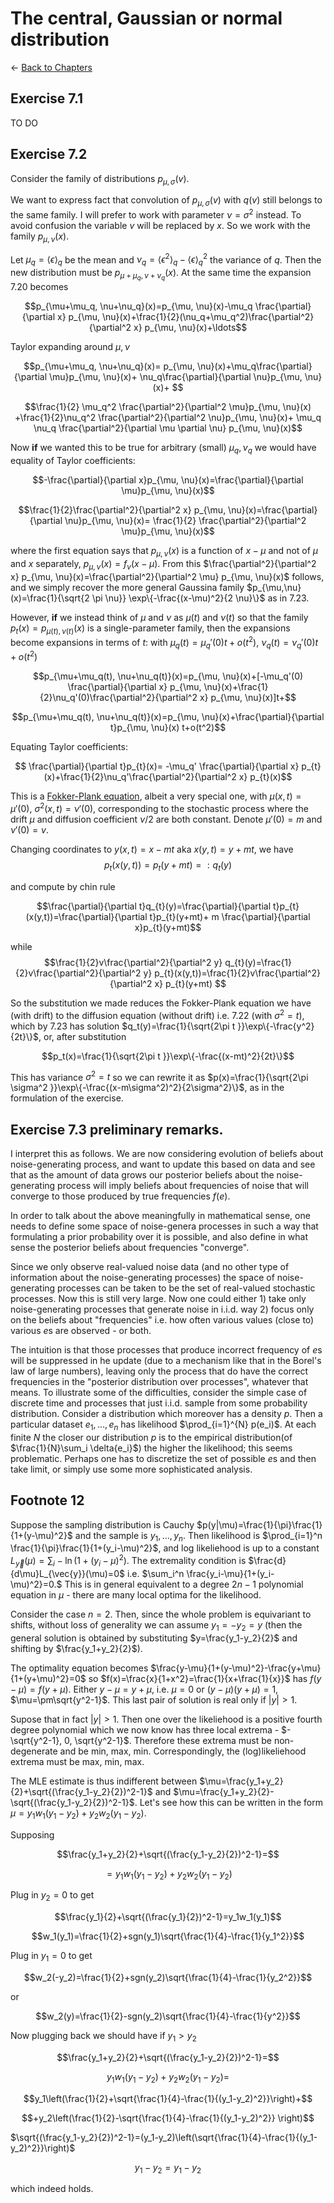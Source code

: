 # The central, Gaussian or normal distribution

$\leftarrow$ [Back to Chapters](./index.html)





## Exercise 7.1
TO DO

<!---

Possible interpretations: 

1) We literally take $\epsilon_n=\sum_1^n \varepsilon_i$ with $\varepsilon_i\sim \epsilon$ and i.i.d. Then $\langle \epsilon_n^2 \rangle=n \langle \epsilon^2\rangle$. 



2) We suppose $\epsilon=\sum_{i=1}^{n}\epsilon_i$ of i.i.d. random noises $\epsilon_i$, with $\epsilon_i$ therefore satisfying $\langle \epsilon_i \rangle=0$ and  $n\langle \epsilon_i^2 \rangle=\langle \epsilon^2 \rangle$. 

--->


## Exercise 7.2

Consider the family of distributions $p_{\mu, \sigma}(v)$. 

We want to express fact that convolution of $p_{\mu, \sigma}(v)$ with $q(v)$ still belongs to the same family. I will prefer to work with parameter $\nu=\sigma^2$ instead. To avoid confusion the variable $v$ will be replaced by $x$. So we work with the family $p_{\mu, \nu}(x)$.

Let $\mu_q=\langle \epsilon\rangle_q$ be the mean and $\nu_q=\langle \epsilon^2\rangle_q-\langle \epsilon\rangle_q^2$ the variance of $q$. Then the new distribution must be $p_{\mu+\mu_q, \nu+\nu_q}(x)$. At the same time the expansion 7.20 becomes 

$$p_{\mu+\mu_q, \nu+\nu_q}(x)=p_{\mu, \nu}(x)-\mu_q \frac{\partial}{\partial x} p_{\mu, \nu}(x)+\frac{1}{2}(\nu_q+\mu_q^2)\frac{\partial^2}{\partial^2 x} p_{\mu, \nu}(x)+\ldots$$

Taylor expanding around $\mu, \nu$

$$p_{\mu+\mu_q, \nu+\nu_q}(x)= p_{\mu, \nu}(x)+\mu_q\frac{\partial}{\partial \mu}p_{\mu, \nu}(x)+ \nu_q\frac{\partial}{\partial \nu}p_{\mu, \nu}(x)+ $$

$$\frac{1}{2} \mu_q^2 \frac{\partial^2}{\partial^2 \mu}p_{\mu, \nu}(x) +\frac{1}{2}\nu_q^2 \frac{\partial^2}{\partial^2 \nu}p_{\mu, \nu}(x)+  \mu_q \nu_q \frac{\partial^2}{\partial \mu \partial \nu} p_{\mu, \nu}(x)$$

$$ $$

Now **if** we wanted this to be true for arbitrary (small) $\mu_q, \nu_q$ we would have equality of Taylor coefficients:

 $$-\frac{\partial}{\partial x}p_{\mu, \nu}(x)=\frac{\partial}{\partial \mu}p_{\mu, \nu}(x)$$
 
 $$\frac{1}{2}\frac{\partial^2}{\partial^2 x} p_{\mu, \nu}(x)=\frac{\partial}{\partial \nu}p_{\mu, \nu}(x)= \frac{1}{2} \frac{\partial^2}{\partial^2 \mu}p_{\mu, \nu}(x)$$
 
 where the first equation says that $p_{\mu, \nu}(x)$ is a function of $x-\mu$ and not of $\mu$ and $x$ separately, $p_{\mu, \nu}(x)=f_\nu(x-\mu)$. From this $\frac{\partial^2}{\partial^2 x} p_{\mu, \nu}(x)=\frac{\partial^2}{\partial^2 \mu} p_{\mu, \nu}(x)$ follows, and we simply recover the more general Gaussina family $p_{\mu,\nu}(x)=\frac{1}{\sqrt{2 \pi \nu}} \exp\{-\frac{(x-\mu)^2}{2 \nu}\}$ as in 7.23.
 
 However, **if** we instead think of $\mu$ and $\nu$ as  $\mu(t)$ and $\nu(t)$ so that the family $p_t(x)=p_{\mu(t), \nu(t)}(x)$ is a single-parameter family, then the expansions become expansions in terms of $t$:
 with $\mu_q(t)=\mu_q'(0)t+o(t^2)$, $\nu_q(t)=\nu_q'(0)t+o(t^2)$
 
 $$p_{\mu+\mu_q(t), \nu+\nu_q(t)}(x)=p_{\mu, \nu}(x)+[-\mu_q'(0) \frac{\partial}{\partial x} p_{\mu, \nu}(x)+\frac{1}{2}\nu_q'(0)\frac{\partial^2}{\partial^2 x} p_{\mu, \nu}(x)]t+$$
 
 $$p_{\mu+\mu_q(t), \nu+\nu_q(t)}(x)=p_{\mu, \nu}(x)+\frac{\partial}{\partial t}p_{\mu, \nu}(x) t+o(t^2)$$

<!--
$$p_{\mu+\mu_q(t), \nu+\nu_q(t)}(x)= p_{\mu, \nu}(x)+[\mu_q'\frac{\partial}{\partial \mu}p_{\mu, \nu}(x)+ \nu_q'\frac{\partial}{\partial \nu}p_{\mu, \nu}(x)]t+ o(t^2)$$

--->
 
 Equating Taylor coefficients:
 
 $$ \frac{\partial}{\partial t}p_{t}(x)= -\mu_q' \frac{\partial}{\partial x} p_{t}(x)+\frac{1}{2}\nu_q'\frac{\partial^2}{\partial^2 x} p_{t}(x)$$
 
 
 This is a [Fokker-Plank equation](https://en.wikipedia.org/wiki/Fokker%E2%80%93Planck_equation), albeit a very special one, with $\mu(x,t)=\mu'(0)$, $\sigma^2(x,t)=\nu'(0)$, corresponding to the stochastic process where the drift $\mu$  and diffusion coefficient  $\nu/2$ are both constant. Denote $\mu'(0)=m$ and $\nu'(0)=v$.
 
 Changing coordinates to $y(x,t)=x-mt$ aka $x(y,t)=y+mt$, we have
 $$p_t(x(y,t))=p_t(y+mt)=:q_t(y)$$
 
 and compute by chin rule
 
 $$\frac{\partial}{\partial t}q_{t}(y)=\frac{\partial}{\partial t}p_{t}(x(y,t))=\frac{\partial}{\partial t}p_{t}(y+mt)+ m  \frac{\partial}{\partial x}p_{t}(y+mt)$$
 
 while 
 $$\frac{1}{2}v\frac{\partial^2}{\partial^2 y} q_{t}(y)=\frac{1}{2}v\frac{\partial^2}{\partial^2 y} p_{t}(x(y,t))=\frac{1}{2}v\frac{\partial^2}{\partial^2 x} p_{t}(y+mt) $$
 
 So the substitution we made reduces the Fokker-Plank equation we have (with drift) to the diffusion equation (without drift) i.e. 7.22 (with $\sigma^2=t$), which by 7.23 has solution $q_t(y)=\frac{1}{\sqrt{2\pi t }}\exp\{-\frac{y^2}{2t}\}$, or, after substitution 
 
 $$p_t(x)=\frac{1}{\sqrt{2\pi t }}\exp\{-\frac{(x-mt)^2}{2t}\}$$
 
 This has variance $\sigma^2=t$ so we can rewrite it as $p(x)=\frac{1}{\sqrt{2\pi \sigma^2 }}\exp\{-\frac{(x-m\sigma^2)^2}{2\sigma^2}\}$, as in the formulation of the exercise.
 
 <!---
 
 $$=\mu_q'\frac{\partial}{\partial \mu}p_{\mu, \nu}(x)+ \nu_q'\frac{\partial}{\partial \nu}p_{\mu, \nu}(x)$$
 
 --->
 

 
 
 ##  Exercise 7.3 preliminary remarks.
 

 
 I interpret this as follows. We are now considering evolution of beliefs about noise-generating process, and want to update this based on data and see that as the amount of data grows our posterior beliefs about the noise-generating process will imply beliefs about frequencies of noise that will converge to those produced by true frequencies $f(e)$. 
 
In order to talk about the above meaningfully in mathematical sense, one needs to define some space of noise-genera processes in such a way that formulating a prior probability over it is possible, and also define in what sense the posterior beliefs about frequencies "converge". 

Since we only observe real-valued noise data (and no other type of information about the noise-generating processes) the space of noise-generating processes can be taken to be the set of real-valued stochastic processes. Now this is still very large. Now one could either 1) take only noise-generating processes that generate noise in i.i.d. way 2) focus only on the beliefs about "frequencies" i.e. how often various values (close to) various $e$s are observed - or both.


The intuition is that those processes that produce incorrect frequency of $e$s will be suppressed in he update (due to a mechanism like that in the Borel's law of large numbers), leaving only the process that do have the correct frequencies in the "posterior distribution over processes", whatever that means. To illustrate some of the difficulties, consider the simple case of discrete time and processes that just i.i.d. sample from some probability distribution. Consider a distribution which moreover has a density $p$. Then a particular dataset $e_1, \ldots, e_n$ has likelihood $\prod_{i=1}^{N} p(e_i)$. At each finite $N$ the closer our distribution $p$ is to the empirical distribution(of $\frac{1}{N}\sum_i \delta{e_i}$) the higher the likelihood; this seems problematic. Perhaps one has to discretize the set of possible $e$s and then take limit, or simply use some more sophisticated analysis.


 
 ## Footnote 12
 
 
Suppose the sampling distribution is Cauchy $p(y|\mu)=\frac{1}{\pi}\frac{1}{1+(y-\mu)^2}$  and the sample is $y_1, \ldots, y_n$. Then likelihood is $\prod_{i=1}^n   \frac{1}{\pi}\frac{1}{1+(y_i-\mu)^2}$, and log likeliehood is up to a constant $L_{\vec{y}}(\mu)=\sum_i -\ln(1+(y_i-\mu)^2)$. The extremality condition  is $\frac{d}{d\mu}L_{\vec{y}}(\mu)=0$ i.e. $\sum_i^n \frac{y_i-\mu}{1+(y_i-\mu)^2}=0.$ This is in general equivalent to a degree $2n-1$ polynomial equation in $\mu$ - there are many local optima for the likelihood. 

Consider the case $n=2$. Then, since the whole problem is equivariant to shifts, without loss of generality we can assume $y_1=-y_2=y$ (then the general solution is obtained by substituting $y=\frac{y_1-y_2}{2}$ and  shifting by $\frac{y_1+y_2}{2}$). 



 The  optimality equation becomes $\frac{y-\mu}{1+(y-\mu)^2}-\frac{y+\mu}{1+(y+\mu)^2}=0$ so $f(x)=\frac{x}{1+x^2}=\frac{1}{x+\frac{1}{x}}$ has $f(y-\mu)=f(y+\mu)$. Either $y-\mu=y+\mu$, i.e. $\mu=0$ or $(y-\mu)(y+\mu)=1$, $\mu=\pm\sqrt{y^2-1}$. This last pair of solution is real  only if $|y|>1$.
 
 Supose that in fact $|y|>1$. Then  one over the likeliehood is a positive fourth degree polynomial which we now know has three local extrema -  $-\sqrt{y^2-1}, 0, \sqrt{y^2-1}$.  Therefore these extrema must be non-degenerate and be min, max, min. Correspondingly, the  (log)likeliehood extrema must be max, min, max. 
 
 The MLE estimate is thus indifferent between $\mu=\frac{y_1+y_2}{2}+\sqrt{(\frac{y_1-y_2}{2})^2-1}$ and $\mu=\frac{y_1+y_2}{2}-\sqrt{(\frac{y_1-y_2}{2})^2-1}$. Let's see how this can be written in the form $\mu=y_1w_1(y_1-y_2)+y_2w_2(y_1-y_2)$.
 
 Supposing 
 
 $$\frac{y_1+y_2}{2}+\sqrt{(\frac{y_1-y_2}{2})^2-1}=$$
 
 $$=y_1w_1(y_1-y_2)+y_2w_2(y_1-y_2)$$
 
 Plug in $y_2=0$ to get  
 
 $$\frac{y_1}{2}+\sqrt{(\frac{y_1}{2})^2-1}=y_1w_1(y_1)$$

 
 $$w_1(y_1)=\frac{1}{2}+sgn(y_1)\sqrt{\frac{1}{4}-\frac{1}{y_1^2}}$$
 
  Plug in $y_1=0$ to get 
  
  $$w_2(-y_2)=\frac{1}{2}+sgn(y_2)\sqrt{\frac{1}{4}-\frac{1}{y_2^2}}$$
  
  or
  
  $$w_2(y)=\frac{1}{2}-sgn(y_2)\sqrt{\frac{1}{4}-\frac{1}{y^2}}$$
  
  Now plugging back we should have  if $y_1>y_2$
  
  $$\frac{y_1+y_2}{2}+\sqrt{(\frac{y_1-y_2}{2})^2-1}=$$
  
  
  $$y_1w_1(y_1-y_2)+y_2w_2(y_1-y_2)= $$
  
  $$y_1\left(\frac{1}{2}+\sqrt{\frac{1}{4}-\frac{1}{(y_1-y_2)^2}}\right)+$$
  
  $$+y_2\left(\frac{1}{2}-\sqrt{\frac{1}{4}-\frac{1}{(y_1-y_2)^2}} \right)$$
  
  
 $\sqrt{(\frac{y_1-y_2}{2})^2-1}=(y_1-y_2)\left(\sqrt{\frac{1}{4}-\frac{1}{(y_1-y_2)^2}}\right)$
 
 $$y_1-y_2=y_1-y_2$$
 
 which indeed holds.


 

